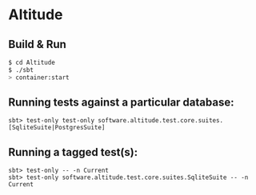 # Altitude #

## Build & Run ##

```sh
$ cd Altitude
$ ./sbt
> container:start
```

## Running tests against a particular database:

    sbt> test-only test-only software.altitude.test.core.suites.[SqliteSuite|PostgresSuite]

## Running a tagged test(s):
    sbt> test-only -- -n Current
    sbt> test-only software.altitude.test.core.suites.SqliteSuite -- -n Current
